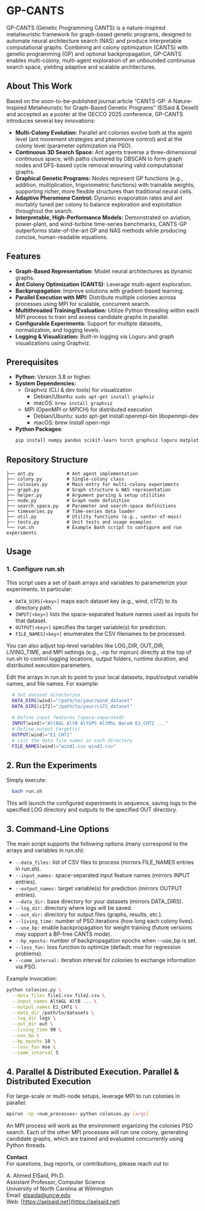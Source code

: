 # GP-CANTS

GP-CANTS (Genetic Programming CANTS) is a nature-inspired metaheuristic framework for graph-based genetic programs, designed to automate neural architecture search (NAS) and produce interpretable computational graphs. Combining ant colony optimization (CANTS) with genetic programming (GP) and optional backpropagation, GP-CANTS enables multi-colony, multi-agent exploration of an unbounded continuous search space, yielding adaptive and scalable architectures.

## About This Work
Based on the soon-to-be-published journal article “CANTS-GP: A Nature-Inspired Metaheuristic for Graph-Based Genetic Programs” (ElSaid & Desell) and accepted as a poster at the GECCO 2025 conference, GP-CANTS introduces several key innovations:

  - **Multi-Colony Evolution:** Parallel ant colonies evolve both at the agent level (ant movement strategies and pheromone control) and at the colony level (parameter optimization via PSO).
  - **Continuous 3D Search Space:** Ant agents traverse a three-dimensional continuous space, with paths clustered by DBSCAN to form graph nodes and DFS-based cycle removal ensuring valid computational graphs.
  - **Graphical Genetic Programs:** Nodes represent GP functions (e.g., addition, multiplication, trigonometric functions) with trainable weights, supporting richer, more flexible structures than traditional neural cells.
  - **Adaptive Pheromone Control:** Dynamic evaporation rates and ant mortality tuned per colony to balance exploration and exploitation throughout the search.
  - **Interpretable, High-Performance Models:** Demonstrated on aviation, power-plant, and wind-turbine time-series benchmarks, CANTS-GP outperforms state-of-the-art GP and NAS methods while producing concise, human-readable equations.

## Features
  - **Graph-Based Representation**: Model neural architectures as dynamic graphs.  
  - **Ant Colony Optimization (CANTS)**: Leverage multi-agent exploration.  
  - **Backpropagation**: Improve solutions with gradient-based learning.  
  - **Parallel Execution with MPI:** Distribute multiple colonies across processes using MPI for scalable, concurrent search.
  - **Multithreaded Training/Evaluation:** Utilize Python threading within each MPI process to train and assess candidate graphs in parallel.
  - **Configurable Experiments:** Support for multiple datasets, normalization, and logging levels.
  - **Logging & Visualization:** Built-in logging via Loguru and graph visualizations using Graphviz.



## Prerequisites

- **Python**: Version 3.8 or higher.  
- **System Dependencies:**
    - Graphviz (CLI & dev tools) for visualization
        - Debian/Ubuntu: `sudo apt-get install graphviz`
        - macOS: `brew install graphviz`
    - MPI (OpenMPI or MPICH) for distributed execution
        - Debian/Ubuntu: sudo apt-get install openmpi-bin libopenmpi-dev
        - macOS: brew install open-mpi
- **Python Packages**:  
  ```bash
  pip install numpy pandas scikit-learn torch graphviz loguru matplotlib mpi4py ipdb
  ```
  

## Repository Structure


    ├── ant.py            # Ant agent implementation
    ├── colony.py         # Single-colony class
    ├── colonies.py       # Main entry for multi-colony experiments
    ├── graph.py          # Graph structure & NAS representation
    ├── helper.py         # Argument parsing & setup utilities
    ├── node.py           # Graph node definition
    ├── search_space.py   # Parameter and search-space definitions
    ├── timeseries.py     # Time-series data loader
    ├── util.py           # Utility functions (e.g., center-of-mass)
    ├── tests.py          # Unit tests and usage examples
    └── run.sh            # Example Bash script to configure and run experiments


## Usage
### 1. Configure run.sh

This script uses a set of bash arrays and variables to parameterize your experiments. In particular:

- `DATA_DIRS[<key>]` maps each dataset key (e.g., wind, c172) to its directory path.
- `INPUT[<key>]` lists the space-separated feature names used as inputs for that dataset.
- `OUTPUT[<key>]` specifies the target variable(s) for prediction.
- `FILE_NAMES[<key>]` enumerates the CSV filenames to be processed.

You can also adjust top‑level variables like LOG_DIR, OUT_DIR, LIVING_TIME, and MPI settings (e.g., -np for mpirun) directly at the top of run.sh to control logging locations, output folders, runtime duration, and distributed execution parameters.

Edit the arrays in run.sh to point to your local datasets, input/output variable names, and file names. For example:

  ```bash
    # Set dataset directories
    DATA_DIRS[wind]="/path/to/your/wind_dataset"
    DATA_DIRS[c172]="/path/to/your/c172_dataset"
    
    # Define input features (space-separated)
    INPUT[wind]="AltAGL AltB AltGPS AltMSL BaroA E1_CHT2 ..."
    # Define output target(s)
    OUTPUT[wind]="E1_CHT1"
    # List the data file names in each directory
    FILE_NAMES[wind]="wind1.csv wind2.csv"
```
## 2. Run the Experiments

Simply execute:

```bash
  bash run.sh
```

This will launch the configured experiments in sequence, saving logs to the specified LOG directory and outputs to the specified OUT directory.

## 3. Command-Line Options

The main script supports the following options (many correspond to the arrays and variables in run.sh):

- `--data_files:` list of CSV files to process (mirrors FILE_NAMES entries in run.sh).
- `--input_names:` space-separated input feature names (mirrors INPUT entries).
- `--output_names:` target variable(s) for prediction (mirrors OUTPUT entries).
- `--data_dir:` base directory for your datasets (mirrors DATA_DIRS).
- `--log_dir:` directory where logs will be saved.
- `--out_dir:` directory for output files (graphs, results, etc.).
- `--living_time:` number of PSO iterations (how long each colony lives).
- `--use_bp:` enable backpropagation for weight training (future versions may support a BP-free CANTS mode).
- `--bp_epochs:` number of backpropagation epochs when --use_bp is set.
- `--loss_fun:` loss function to optimize (default: mse for regression problems).
- `--comm_interval:` iteration interval for colonies to exchange information via PSO.

Example invocation:

```bash
python colonies.py \
  --data_files file1.csv file2.csv \
  --input_names AltAGL AltB ... \
  --output_names E1_CHT1 \
  --data_dir /path/to/datasets \
  --log_dir logs \
  --out_dir out \
  --living_time 90 \
  --use_bp \
  --bp_epochs 10 \
  --loss_fun mse \
  --comm_interval 5
```

## 4. Parallel & Distributed Execution. Parallel & Distributed Execution

For large-scale or multi-node setups, leverage MPI to run colonies in parallel:

```bash
mpirun -np <num_processes> python colonies.py [args]
```


An MPI process will work as the environment organizing the colonies PSO search. Each of the other MPI processes will run one colony, generating candidate graphs, which are trained and evaluated concurrently using Python threads.

**Contact**  
For questions, bug reports, or contributions, please reach out to:  

A. Ahmed ElSaid, Ph.D.  
Assistant Professor, Computer Science  
University of North Carolina at Wilmington  
Email: [elsaida@uncw.edu](mailto:elsaida@uncw.edu)  
Web: [https://aelsaid.net](https://aelsaid.net)  
